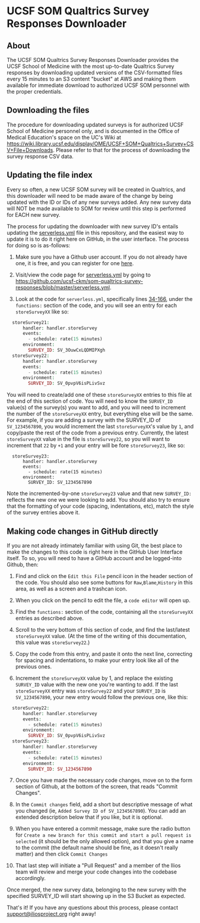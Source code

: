 # UCSF SOM Qualtrics Survey Responses Downloader

## About
The UCSF SOM Qualtrics Survey Responses Downloader provides the UCSF School of Medicine with the most up-to-date Qualtrics Survey responses by downloading updated versions of the CSV-formatted files every 15 minutes to an S3 content "bucket" at AWS and making them available for immediate download to authorized UCSF SOM personnel with the proper credentials.

## Downloading the files
The procedure for downloading updated surveys is for authorized UCSF School of Medicine personnel only, and is documented in the Office of Medical Education's space on the UC's Wiki at https://wiki.library.ucsf.edu/display/OME/UCSF+SOM+Qualtrics+Survey+CSV+File+Downloads.  Please refer to that for the process of downloading the survey response CSV data.

## Updating the file index
Every so often, a new UCSF SOM survey will be created in Qualtrics, and this downloader will need to be made aware of the change by being updated with the ID or IDs of any new surveys added. Any new survey data will NOT be made available to SOM for review until this step is performed for EACH new survey.

The process for updating the downloader with new survey ID's entails updating the [serverless.yml](https://github.com/ucsf-ckm/som-qualtrics-survey-responses/blob/master/serverless.yml) file in this repository, and the easiest way to update it is to do it right here on GitHub, in the user interface. The process for doing so is as-follows:

1. Make sure you have a Github user account. If you do not already have one, it is free, and you can register for one [here](https://github.com/join?source=prompt-blob-show&source_repo=ucsf-ckm%2Fsom-qualtrics-survey-responses).

2. Visit/view the code page for [serverless.yml](https://github.com/ucsf-ckm/som-qualtrics-survey-responses/blob/master/serverless.yml) by going to https://github.com/ucsf-ckm/som-qualtrics-survey-responses/blob/master/serverless.yml.

3. Look at the code for `serverless.yml`, specifically lines [34-166](https://github.com/ucsf-ckm/som-qualtrics-survey-responses/blob/9b13cd6a5dd25c13f81ec947ab8162e372c0cab2/serverless.yml#L34-L166), under the `functions:` section of the code, and you will see an entry for each `storeSurveyXX` like so:

```php
  storeSurvey21:
      handler: handler.storeSurvey
      events:
        - schedule: rate(15 minutes)
      environment:
        SURVEY_ID: SV_3OuwCxLQDMIPXgh
  storeSurvey22:
      handler: handler.storeSurvey
      events:
        - schedule: rate(15 minutes)
      environment:
        SURVEY_ID: SV_0pvpV6isPLivSvz
```

You will need to create/add one of these `storeSurveyXX` entries to this file at the end of this section of code.  You will need to know the `SURVEY_ID` value(s) of the survey(s) you want to add, and you will need to increment the number of the `storeSurveyXX` entry, but everything else will be the same.  For example, if you are adding a survey with the SURVEY_ID of `SV_1234567890`, you would increment the last `storeSurveyXX`'s value by `1`, and copy/paste the rest of the code from a previous entry.  Currently, the latest `storeSurveyXX` value in the file is `storeSurvey22`, so you will want to increment that `22` by `+1` and your entry will be fore `storeSurvey23`, like so:

```
  storeSurvey23:
      handler: handler.storeSurvey
      events:
        - schedule: rate(15 minutes)
      environment:
        SURVEY_ID: SV_1234567890
```

Note the incremented-by-one `storeSurvey23` value and that new `SURVEY_ID:` reflects the new one we were looking to add. You should also try to ensure that the formatting of your code (spacing, indentations, etc), match the style of the survey entries above it.

## Making code changes in GitHub directly

If you are not already intimately familiar with using Git, the best place to make the changes to this code is right here in the GitHub User Interface itself.  To so, you will need to have a GitHub account and be logged-into Github, then:

1. Find and click on the `Edit this File` pencil icon in the header section of the code.  You should also see some buttons for `Raw`,`Blame`,`History` in this area, as well as a screen and a trashcan icon.

2. When you click on the pencil to edit the file, a `code editor` will open up.

3. Find the `functions:` section of the code, containing all the `storeSurveyXX` entries as described above.

4. Scroll to the very bottom of this section of code, and find the last/latest `storeSurveyXX` value.  (At the time of the writing of this documentation, this value was `storeSurvey22`.)

5. Copy the code from this entry, and paste it onto the next line, correcting for spacing and indentations, to make your entry look like all of the previous ones.

6. Increment the `storeSurveyXX` value by 1, and replace the existing `SURVEY_ID` value with the new one you're wanting to add. If the last `storeSurveyXX` entry was `storeSurvey22` and your `SURVEY_ID` is `SV_1234567890`, your new entry would follow the previous one, like this:

```php
  storeSurvey22:
      handler: handler.storeSurvey
      events:
        - schedule: rate(15 minutes)
      environment:
        SURVEY_ID: SV_0pvpV6isPLivSvz
  storeSurvey23:
      handler: handler.storeSurvey
      events:
        - schedule: rate(15 minutes)
      environment:
        SURVEY_ID: SV_1234567890
```

7. Once you have made the necessary code changes, move on to the form section of Github, at the bottom of the screen, that reads "Commit Changes".

8. In the `Commit changes` field, add a short but descriptive message of what you changed (ie, `Added Survey ID of SV_1234567890`).  You can add an extended description below that if you like, but it is optional.

9. When you have entered a commit message, make sure the radio button for `Create a new branch for this commit and start a pull request is selected` (it should be the only allowed option), and that you give a name to the commit (the default name should be fine, as it doesn't really matter) and then click `Commit Changes`

10. That last step will initiate a "Pull Request" and a member of the Ilios team will review and merge your code changes into the codebase accordingly.

Once merged, the new survey data, belonging to the new survey with the specified SURVEY_ID will start showing up in the S3 Bucket as expected.

That's it! If you have any questions about this process, please contact support@iliosproject.org right away!
